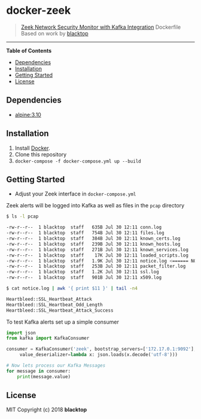 # docker-zeek

> [Zeek Network Security Monitor with Kafka Integration](https://github.com/zeek/zeek) Dockerfile
> Based on work by [blacktop](https://github.com/blacktop/docker-zeek)
---

**Table of Contents**

- [Dependencies](#dependencies)
- [Installation](#installation)
- [Getting Started](#getting-started)
- [License](#license)

## Dependencies

- [alpine:3.10](https://hub.docker.com/_/alpine/)

## Installation

1. Install [Docker](https://docs.docker.com).
1. Clone this repository
1. `docker-compose -f docker-compose.yml up --build`

## Getting Started

- Adjust your Zeek interface in `docker-compose.yml`

Zeek alerts will be logged into Kafka as well as files in the `pcap` directory

```bash
$ ls -l pcap

-rw-r--r--  1 blacktop  staff   635B Jul 30 12:11 conn.log
-rw-r--r--  1 blacktop  staff   754B Jul 30 12:11 files.log
-rw-r--r--  1 blacktop  staff   384B Jul 30 12:11 known_certs.log
-rw-r--r--  1 blacktop  staff   239B Jul 30 12:11 known_hosts.log
-rw-r--r--  1 blacktop  staff   271B Jul 30 12:11 known_services.log
-rw-r--r--  1 blacktop  staff    17K Jul 30 12:11 loaded_scripts.log
-rw-r--r--  1 blacktop  staff   1.9K Jul 30 12:11 notice.log <====== NOTICE
-rw-r--r--  1 blacktop  staff   253B Jul 30 12:11 packet_filter.log
-rw-r--r--  1 blacktop  staff   1.2K Jul 30 12:11 ssl.log
-rw-r--r--  1 blacktop  staff   901B Jul 30 12:11 x509.log
```

```bash
$ cat notice.log | awk '{ print $11 }' | tail -n4

Heartbleed::SSL_Heartbeat_Attack
Heartbleed::SSL_Heartbeat_Odd_Length
Heartbleed::SSL_Heartbeat_Attack_Success
```

To test Kafka alerts set up a simple consumer

```python
import json
from kafka import KafkaConsumer

consumer = KafkaConsumer('zeek', bootstrap_servers=['172.17.0.1:9092'],
     value_deserializer=lambda x: json.loads(x.decode('utf-8')))

# Now lets process our Kafka Messages
for message in consumer:
    print(message.value)
```

## License

MIT Copyright (c) 2018 **blacktop**
